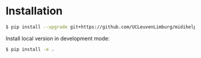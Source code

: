 # Installation

```bash
$ pip install --upgrade git+https://github.com/UCLeuvenLimburg/midihelper.git
```

Install local version in development mode:

```bash
$ pip install -e .
```
